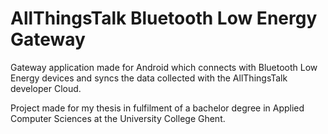 # AllThingsTalk Bluetooth Low Energy Gateway

Gateway application made for Android which connects with Bluetooth Low Energy devices and syncs the data collected with the AllThingsTalk developer Cloud.

Project made for my thesis in fulfilment of a bachelor degree in Applied Computer Sciences at the University College Ghent.
